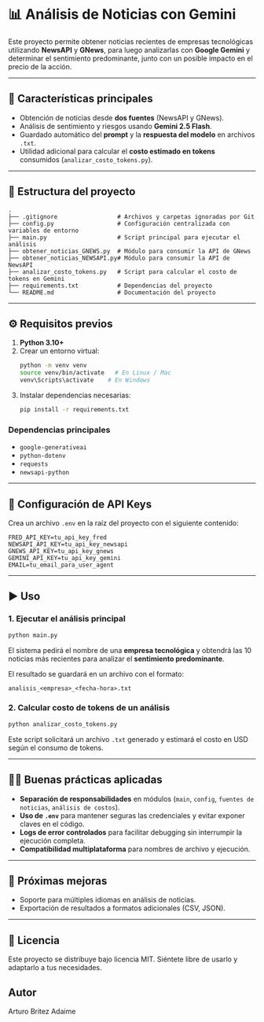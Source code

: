 # 📊 Análisis de Noticias con Gemini

Este proyecto permite obtener noticias recientes de empresas tecnológicas utilizando **NewsAPI** y **GNews**, para luego analizarlas con **Google Gemini** y determinar el sentimiento predominante, junto con un posible impacto en el precio de la acción.

---

## 🚀 Características principales

- Obtención de noticias desde **dos fuentes** (NewsAPI y GNews).
- Análisis de sentimiento y riesgos usando **Gemini 2.5 Flash**.
- Guardado automático del **prompt** y la **respuesta del modelo** en archivos `.txt`.
- Utilidad adicional para calcular el **costo estimado en tokens** consumidos (`analizar_costo_tokens.py`).

---

## 📂 Estructura del proyecto

```
.
├── .gitignore                 # Archivos y carpetas ignoradas por Git
├── config.py                  # Configuración centralizada con variables de entorno
├── main.py                    # Script principal para ejecutar el análisis
├── obtener_noticias_GNEWS.py  # Módulo para consumir la API de GNews
├── obtener_noticias_NEWSAPI.py# Módulo para consumir la API de NewsAPI
├── analizar_costo_tokens.py   # Script para calcular el costo de tokens en Gemini
├── requirements.txt           # Dependencias del proyecto 
└── README.md                  # Documentación del proyecto
```

---

## ⚙️ Requisitos previos

1. **Python 3.10+**
2. Crear un entorno virtual:
   ```bash
   python -m venv venv
   source venv/bin/activate   # En Linux / Mac
   venv\Scripts\activate    # En Windows
   ```
3. Instalar dependencias necesarias:
   ```bash
   pip install -r requirements.txt
   ```

### Dependencias principales
- `google-generativeai`
- `python-dotenv`
- `requests`
- `newsapi-python`

---

## 🔑 Configuración de API Keys

Crea un archivo `.env` en la raíz del proyecto con el siguiente contenido:

```env
FRED_API_KEY=tu_api_key_fred
NEWSAPI_API_KEY=tu_api_key_newsapi
GNEWS_API_KEY=tu_api_key_gnews
GEMINI_API_KEY=tu_api_key_gemini
EMAIL=tu_email_para_user_agent
```

---

## ▶️ Uso

### 1. Ejecutar el análisis principal
```bash
python main.py
```
El sistema pedirá el nombre de una **empresa tecnológica** y obtendrá las 10 noticias más recientes para analizar el **sentimiento predominante**.

El resultado se guardará en un archivo con el formato:
```
analisis_<empresa>_<fecha-hora>.txt
```

### 2. Calcular costo de tokens de un análisis
```bash
python analizar_costo_tokens.py
```
Este script solicitará un archivo `.txt` generado y estimará el costo en USD según el consumo de tokens.

---

## 🧑‍💻 Buenas prácticas aplicadas

- **Separación de responsabilidades** en módulos (`main`, `config`, `fuentes de noticias`, `análisis de costos`).
- **Uso de `.env`** para mantener seguras las credenciales y evitar exponer claves en el código.
- **Logs de error controlados** para facilitar debugging sin interrumpir la ejecución completa.
- **Compatibilidad multiplataforma** para nombres de archivo y ejecución.

---

## 📌 Próximas mejoras

- Soporte para múltiples idiomas en análisis de noticias.
- Exportación de resultados a formatos adicionales (CSV, JSON).

---

## 📄 Licencia

Este proyecto se distribuye bajo licencia MIT. Siéntete libre de usarlo y adaptarlo a tus necesidades.

##  Autor

Arturo Britez Adaime